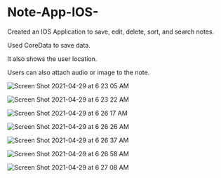 # Note-App-IOS-
Created an IOS Application to save, edit, delete, sort, and search notes. 

Used CoreData to save data. 

It also shows the user location.

Users can also attach audio or image to the note.




![Screen Shot 2021-04-29 at 6 23 05 AM](https://user-images.githubusercontent.com/33275709/116542940-3ebf3080-a8bb-11eb-8c5f-233a9a314ae2.png)



![Screen Shot 2021-04-29 at 6 23 22 AM](https://user-images.githubusercontent.com/33275709/116542943-3ebf3080-a8bb-11eb-9adf-78e42971b088.png)



![Screen Shot 2021-04-29 at 6 26 17 AM](https://user-images.githubusercontent.com/33275709/116542944-3f57c700-a8bb-11eb-8ae1-a60f544cc315.png)



![Screen Shot 2021-04-29 at 6 26 26 AM](https://user-images.githubusercontent.com/33275709/116542945-3f57c700-a8bb-11eb-9258-a76dfdb279db.png)


![Screen Shot 2021-04-29 at 6 26 37 AM](https://user-images.githubusercontent.com/33275709/116542946-3f57c700-a8bb-11eb-8da4-cfa9371f82c5.png)


![Screen Shot 2021-04-29 at 6 26 58 AM](https://user-images.githubusercontent.com/33275709/116542947-3ff05d80-a8bb-11eb-965e-4e182c7560d5.png)


![Screen Shot 2021-04-29 at 6 27 08 AM](https://user-images.githubusercontent.com/33275709/116542951-3ff05d80-a8bb-11eb-8f3d-aec10b90474b.png)
